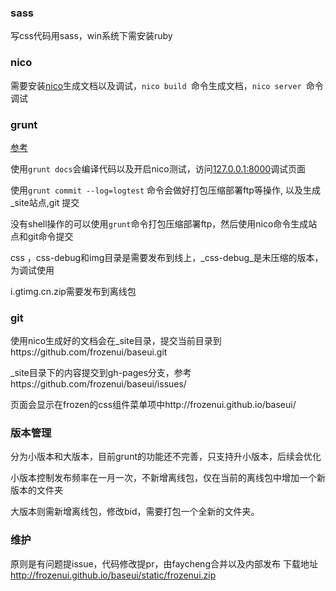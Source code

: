 ### sass

写css代码用sass，win系统下需安装ruby

### nico 

需要安装[nico](http://lab.lepture.com/nico/zh/)生成文档以及调试，`nico build `命令生成文档，`nico server `命令调试


### grunt

[参考](https://github.com/QQVIPTeam/team/issues/5)

使用`grunt docs`会编译代码以及开启nico测试，访问[127.0.0.1:8000](127.0.0.1:8000)调试页面

使用`grunt commit --log=logtest` 命令会做好打包压缩部署ftp等操作, 以及生成_site站点,git 提交

没有shell操作的可以使用`grunt`命令打包压缩部署ftp，然后使用nico命令生成站点和git命令提交

css ，css-debug和img目录是需要发布到线上，_css-debug_是未压缩的版本，为调试使用

i.gtimg.cn.zip需要发布到离线包


### git

使用nico生成好的文档会在_site目录，提交当前目录到https://github.com/frozenui/baseui.git

_site目录下的内容提交到gh-pages分支，参考https://github.com/frozenui/baseui/issues/

页面会显示在frozen的css组件菜单项中http://frozenui.github.io/baseui/


### 版本管理

分为小版本和大版本，目前grunt的功能还不完善，只支持升小版本，后续会优化

小版本控制发布频率在一月一次，不新增离线包，仅在当前的离线包中增加一个新版本的文件夹

大版本则需新增离线包，修改bid，需要打包一个全新的文件夹。

### 维护

原则是有问题提issue，代码修改提pr，由faycheng合并以及内部发布
下载地址 http://frozenui.github.io/baseui/static/frozenui.zip
